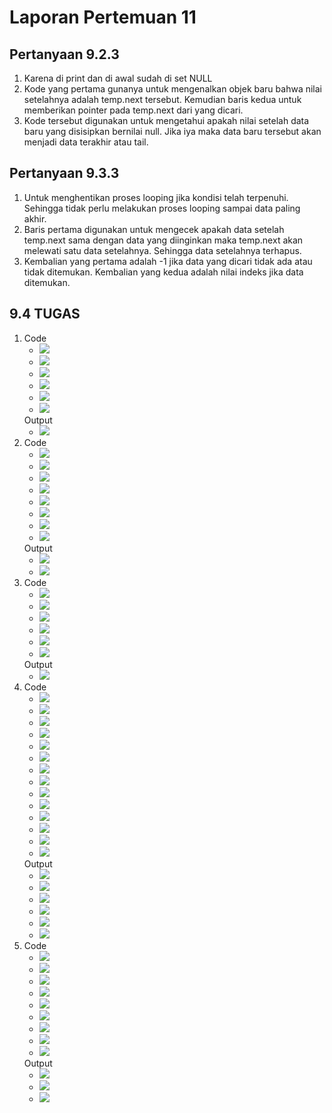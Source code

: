# Laporan Pertemuan 11

## Pertanyaan 9.2.3
1. Karena di print dan di awal sudah di set NULL
2.	Kode yang pertama gunanya untuk mengenalkan objek baru bahwa nilai setelahnya adalah temp.next tersebut. Kemudian baris kedua untuk memberikan pointer pada temp.next dari yang dicari.
3.	Kode tersebut digunakan untuk mengetahui apakah nilai setelah data baru yang disisipkan bernilai null. Jika iya maka data baru tersebut akan menjadi data terakhir atau tail.


## Pertanyaan 9.3.3
1.	Untuk menghentikan proses looping jika kondisi telah terpenuhi. Sehingga tidak perlu melakukan proses looping sampai data paling akhir.
2.	Baris pertama digunakan untuk mengecek apakah data setelah temp.next sama dengan data yang diinginkan maka temp.next akan melewati satu data setelahnya. Sehingga data setelahnya terhapus.
3.	Kembalian yang pertama adalah -1 jika data yang dicari tidak ada atau tidak ditemukan.
Kembalian yang kedua adalah nilai indeks jika data ditemukan.


## 9.4 TUGAS
1. Code
    * <img src="./screenshots/codeNo1.1.png">
    * <img src="./screenshots/codeNo1.2.png">
    * <img src="./screenshots/codeNo1.3.png">
    * <img src="./screenshots/codeNo1.4.png">
    * <img src="./screenshots/codeNo1.5.png">
    * <img src="./screenshots/codeNo1.6.png">
   Output
    * <img src="./screenshots/outputNo1.png">
2. Code
    * <img src="./screenshots/codeNo2.1.png">
    * <img src="./screenshots/codeNo2.2.png">
    * <img src="./screenshots/codeNo2.3.png">
    * <img src="./screenshots/codeNo2.4.png">
    * <img src="./screenshots/codeNo2.5.png">
    * <img src="./screenshots/codeNo2.6.png">
    * <img src="./screenshots/codeNo2.7.png">
    * <img src="./screenshots/codeNo2.8.png">
   Output
    * <img src="./screenshots/outputNo2.png">
    * <img src="./screenshots/outputNo2.2.png">
3. Code
    * <img src="./screenshots/codeNo3.1.png">
    * <img src="./screenshots/codeNo3.2.png">
    * <img src="./screenshots/codeNo3.3.png">
    * <img src="./screenshots/codeNo3.4.png">
    * <img src="./screenshots/codeNo3.5.png">
    * <img src="./screenshots/codeNo3.6.png">
   Output
    * <img src="./screenshots/outputNo3.png">
4. Code
    * <img src="./screenshots/codeNo4.1.png">
    * <img src="./screenshots/codeNo4.2.png">
    * <img src="./screenshots/codeNo4.3.png">
    * <img src="./screenshots/codeNo4.4.png">
    * <img src="./screenshots/codeNo4.5.png">
    * <img src="./screenshots/codeNo4.6.png">
    * <img src="./screenshots/codeNo4.7.png">
    * <img src="./screenshots/codeNo4.8.png">
    * <img src="./screenshots/codeNo4.9.png">
    * <img src="./screenshots/codeNo4.10.png">
    * <img src="./screenshots/codeNo4.11.png">
    * <img src="./screenshots/codeNo4.12.png">
    * <img src="./screenshots/codeNo4.13.png">
    * <img src="./screenshots/codeNo4.14.png">
   Output
    * <img src="./screenshots/outputNo4.png">
    * <img src="./screenshots/outputNo4.2.png">
    * <img src="./screenshots/outputNo4.3.png">
    * <img src="./screenshots/outputNo4.4.png">
    * <img src="./screenshots/outputNo4.5.png">
    * <img src="./screenshots/outputNo4.6.png">
5. Code
    * <img src="./screenshots/codeNo5.1.png">
    * <img src="./screenshots/codeNo5.2.png">
    * <img src="./screenshots/codeNo5.3.png">
    * <img src="./screenshots/codeNo5.4.png">
    * <img src="./screenshots/codeNo5.5.png">
    * <img src="./screenshots/codeNo5.6.png">
    * <img src="./screenshots/codeNo5.7.png">
    * <img src="./screenshots/codeNo5.8.png">
    * <img src="./screenshots/codeNo5.9.png">
   Output
    * <img src="./screenshots/outputNo5.png">
    * <img src="./screenshots/outputNo5.2.png">
    * <img src="./screenshots/outputNo5.3.png">
